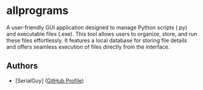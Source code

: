 # allprograms
A user-friendly GUI application designed to manage Python scripts (.py) and executable files (.exe). This tool allows users to organize, store, and run these files effortlessly. It features a local database for storing file details and offers seamless execution of files directly from the interface.

## Authors
- [SerialGuy] ([GitHub Profile](https://github.com/SerialGuy))

